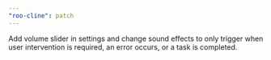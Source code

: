 ```yaml
---
"roo-cline": patch
---
```


Add volume slider in settings and change sound effects to only trigger when user intervention is required, an error occurs, or a task is completed.
